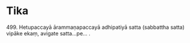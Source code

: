 # Tika

499\. Hetupaccayā ārammaṇapaccayā adhipatiyā satta (sabbattha satta) vipāke ekaṃ, avigate satta…pe… .
